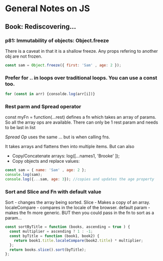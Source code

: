 # General Notes on JS

## Book: Rediscovering...
### p81: Immutability of objects: Object.freeze

There is a caveat in that it is a shallow freeze. Any props refering to another obj are not frozen.
```js 
const sam = Object.freeze({ first: 'Sam' , age: 2 });
```

### Prefer for .. in loops over traditional loops. You can use a const too.
```js
for (const in arr) {consolde.log(arr[i])}
```

### Rest parm and Spread operator

const myFn = function(...rest) defines a fn which takes an array of params.
So all the array ops are available.
There can only be 1 rest param and needs to be last in list

*Spread Op* uses the same ... but is when calling fns. 

It takes arrays and flattens then into multiple items.
But can also
- Copy/Concatenate arrays: log([...names1, 'Brooke' ]);
- Copy objects and replace values: 
```js
const sam = { name: 'Sam' , age: 2 };
console.log(sam);
console.log({...sam, age: 3}); //copies and updates the age property
```

### Sort and Slice and Fn with default value
Sort - changes the array being sorted.
Slice - Makes a copy of an array.
localeCompare - compares in the locale of the browser.
default param - makes the fn more generic. BUT then you could pass in the fn to sort as a param...

```js
const sortByTitle = function (books, ascending = true ) {
  const multiplier = ascending ? 1 : -1;
  const byTitle = function (book1, book2) {
    return book1.title.localeCompare(book2.title) * multiplier;
  };
  return books.slice().sort(byTitle);
};
```


